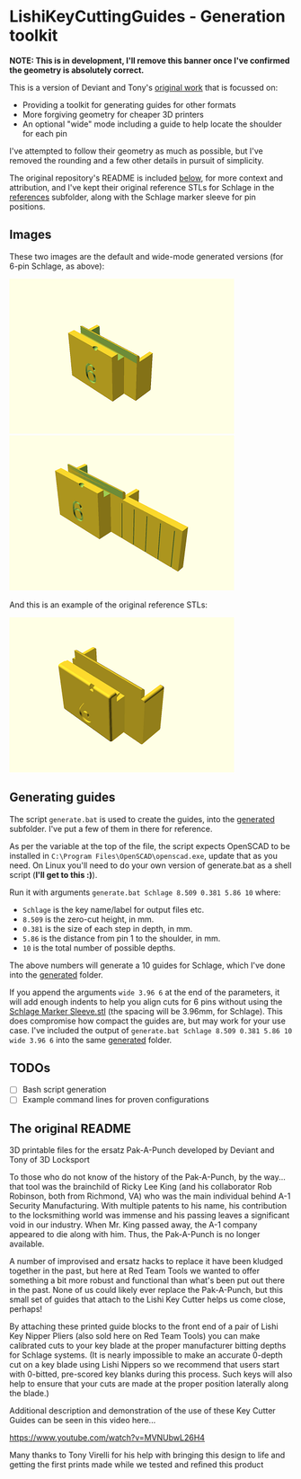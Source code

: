 # LishiKeyCuttingGuides - Generation toolkit

**NOTE: This is in development, I'll remove this banner once I've confirmed the geometry is absolutely correct.**

This is a version of Deviant and Tony's [original
work](https://github.com/deviantollam/LishiKeyCuttingGuides) that is focussed
on:

 - Providing a toolkit for generating guides for other formats
 - More forgiving geometry for cheaper 3D printers
 - An optional "wide" mode including a guide to help locate the shoulder for each pin

I've attempted to follow their geometry as much as possible, but I've removed
the rounding and a few other details in pursuit of simplicity.

The original repository's README is included [below](#the-original-readme),
for more context and attribution, and I've kept their original reference STLs
for Schlage in the [references](references/) subfolder, along with the Schlage
marker sleeve for pin positions.

## Images

These two images are the default and wide-mode generated versions (for 6-pin
Schlage, as above):

![](img/generated.png) ![](img/generated-wide.png)

And this is an example of the original reference STLs:

![](img/reference.png)

## Generating guides

The script `generate.bat` is used to create the guides, into the
[generated](generated/) subfolder. I've put a few of them in there for
reference.

As per the variable at the top of the file, the script expects OpenSCAD to be
installed in `C:\Program Files\OpenSCAD\openscad.exe`, update that as you
need. On Linux you'll need to do your own version of generate.bat as a shell
script (**I'll get to this :)**).

Run it with arguments `generate.bat Schlage 8.509 0.381 5.86 10` where:

 - `Schlage` is the key name/label for output files etc.
 - `8.509` is the zero-cut height, in mm.
 - `0.381` is the size of each step in depth, in mm.
 - `5.86` is the distance from pin 1 to the shoulder, in mm.
 - `10` is the total number of possible depths.

The above numbers will generate a 10 guides for Schlage, which I've done into
the [generated](generated/) folder.

If you append the arguments `wide 3.96 6` at the end of the parameters, it
will add enough indents to help you align cuts for 6 pins without using the
[Schlage Marker Sleeve.stl](references/Schlage%20Key%20Marker%20Sleeve.stl)
(the spacing will be 3.96mm, for Schlage). This does compromise how compact
the guides are, but may work for your use case. I've included the output of
`generate.bat Schlage 8.509 0.381 5.86 10 wide 3.96 6` into the same
[generated](generated/) folder.

## TODOs

 - [ ] Bash script generation
 - [ ] Example command lines for proven configurations

## The original README

3D printable files for the ersatz Pak-A-Punch developed by Deviant and Tony of 3D Locksport

To those who do not know of the history of the Pak-A-Punch, by the way... that tool was the brainchild of Ricky Lee King (and his collaborator Rob Robinson, both from Richmond, VA) who was the main individual behind A-1 Security Manufacturing.  With multiple patents to his name, his contribution to the locksmithing world was immense and his passing leaves a significant void in our industry.  When Mr. King passed away, the A-1 company appeared to die along with him.  Thus, the Pak-A-Punch is no longer available.

A number of improvised and ersatz hacks to replace it have been kludged together in the past, but here at Red Team Tools we wanted to offer something a bit more robust and functional than what's been put out there in the past.  None of us could likely ever replace the Pak-A-Punch, but this small set of guides that attach to the Lishi Key Cutter helps us come close, perhaps!

By attaching these printed guide blocks to the front end of a pair of Lishi Key Nipper Pliers (also sold here on Red Team Tools) you can make calibrated cuts to your key blade at the proper manufacturer bitting depths for Schlage systems.  (It is nearly impossible to make an accurate 0-depth cut on a key blade using Lishi Nippers so we recommend that users start with 0-bitted, pre-scored key blanks during this process.  Such keys will also help to ensure that your cuts are made at the proper position laterally along the blade.)

Additional description and demonstration of the use of these Key Cutter Guides can be seen in this video here...

 https://www.youtube.com/watch?v=MVNUbwL26H4

Many thanks to Tony Virelli for his help with bringing this design to life and getting the first prints made while we tested and refined this product
